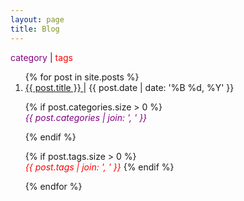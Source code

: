 ```yaml
---
layout: page
title: Blog
---
```


<!-- This blog serves two purposes:

1. As I continue to explore how the brain functions, it gives me a medium to share what I discover, communicate my progress, and teach others what I learn.
2. It provides a platform to share my experiences with a variety of topics. E.g. time and task management, navigating the educational landscape, useful software, etc.

For my posts, I upload and reference material I think is useful (articles, code snippets, etc). <a href="{{ site.baseurl }}/reference_material">This</a> is an aggregate of all of these items.
<br>

## Posts -->


<p><font color="purple"> category </font> | <font color="red"> tags </font></p>

<ol>
{% for post in site.posts %}
<li>
  <a href="{{ post.url }}">
    {{ post.title }}
  </a> | 
  {{ post.date | date: '%B %d, %Y' }}
  
  {% if post.categories.size > 0 %}
  <br>
  <em>
    <font color="purple"> <cite> {{ post.categories | join: ', ' }} </cite> </font>
  </em>
  
  {% endif %}
  
  {% if post.tags.size > 0 %}
  <br>
  <em>
    <font color="red"> {{ post.tags | join: ', ' }} </font>
  </em>
  {% endif %}
  
</li>
{% endfor %}
</ol>
